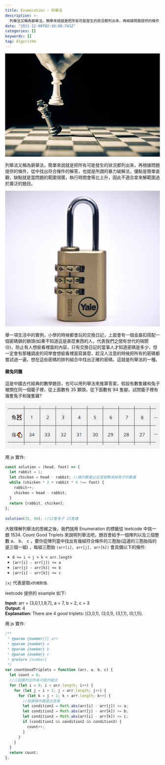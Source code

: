 ```yaml
---
title: Enumeration — 列舉法
description: >-
  列舉法又稱為窮舉法，簡單來說就是把所有可能發生的狀況都列出來，再根據問題提供的條件，從中找出符合條件的解答，也就是所謂的暴力破解法，優點是簡單直觀，缺點就是當問題的範圍很廣，執行時間會等比上升，因此不適合拿來解範圍過於廣泛的題目。
date: "2021-12-08T02:10:08.741Z"
categories: []
keywords: []
tag: Algorithm
---
```


![](/img/1__twLXMIGla8wjqVp0AmTpzQ.jpeg)

列舉法又稱為窮舉法，簡單來說就是把所有可能發生的狀況都列出來，再根據問題提供的條件，從中找出符合條件的解答，也就是所謂的暴力破解法，優點是簡單直觀，缺點就是當問題的範圍很廣，執行時間會等比上升，因此不適合拿來解範圍過於廣泛的題目。

![](/img/1__OEetmO8t38ZmAznwC__LvQg.png)

舉一項生活中的實例，小學的時候都會玩的交換日記，上面會有一個金屬扣搭配一個密碼鎖的鎖頭(如果不知道這是甚麼東西的人，代表我們之間有世代的隔閡 😢)，防止有人想偷看裡面的內容，只有交換日記的當事人才知道密碼是多少，但一定會有那種調皮的同學會想偷看裡面寫甚麼，趁沒人注意的時候把所有的密碼都嘗試過一遍，想在這些密碼的排列組合中找出正確的密碼，這就是列舉法的一種。

#### 雞兔同籠

這是中國古代經典的數學題目，也可以用列舉法來推算答案，假設有數隻雞和兔子被關在同一個籠子裡，從上面數有 35 顆頭，從下面數有 94 隻腳，試問籠子裡有幾隻兔子和幾隻雞?

![](/img/1__ciUx1OfdIJOcZBiO19j__0w.png)

用 js 實作:

```javascript
const solution = (head, foot) => {
  let rabbit = 1;
  let chicken = head - rabbit; //雞的數量必定是總數減掉兔子的數量
  while (chicken * 2 + rabbit * 4 !== foot) {
    rabbit++;
    chicken = head - rabbit;
  }
  return [rabbit, chicken];
};

solution(35, 94); //12隻兔子 23隻雞
```

大致理解列舉法的思維之後，我們就用 Enumeration 的標籤從 leetcode 中挑一題 1534. Count Good Triplets 來說明列舉法吧，題目會給予一個陣列以及三個整數 a、 b、 c ，要你從陣列當中找出有幾組符合條件的三胞胎(這邊的三胞胎指的是三個一組) ，每組三胞胎 `(arr[i], arr[j], arr[k])` 會具備以下的條件:

- `0 <= i < j < k < arr.length`
- `|arr[i] - arr[j]| <= a`
- `|arr[j] - arr[k]| <= b`
- `|arr[i] - arr[k]| <= c`

`|x|` 代表是取`x的絕對值`.

leetcode 提供的 example 如下:

**Input:** arr = \[3,0,1,1,9,7\], a = 7, b = 2, c = 3  
**Output:** 4  
**Explanation:** There are 4 good triplets: \[(3,0,1), (3,0,1), (3,1,1), (0,1,1)\].

用 js 實作:

```javascript
/**
 * @param {number[]} arr
 * @param {number} a
 * @param {number} b
 * @param {number} c
 * @return {number}
 */
var countGoodTriplets = function (arr, a, b, c) {
  let count = 0;
  //三迴圈列出所有可能的組合
  for (let i = 0; i < arr.length; i++) {
    for (let j = i + 1; j < arr.length; j++) {
      for (let k = j + 1; k < arr.length; k++) {
        //依據條件篩選出答案
        let condition1 = Math.abs(arr[i] - arr[j]) <= a;
        let condition2 = Math.abs(arr[j] - arr[k]) <= b;
        let condition3 = Math.abs(arr[i] - arr[k]) <= c;
        if (condition1 && condition2 && condition3) {
          count++;
        }
      }
    }
  }
  return count;
};
```

